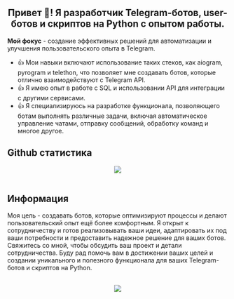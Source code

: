 <h2><center><b>Привет 👋! Я разработчик Telegram-ботов, user-ботов и скриптов на Python с опытом работы.</b></center></h2>
<b>Мой фокус</b> - создание эффективных решений для автоматизации и улучшения пользовательского опыта в Telegram.  

- 👍 Мои навыки включают использование таких стеков, как aiogram, pyrogram и telethon, что позволяет мне создавать ботов, которые отлично взаимодействуют с Telegram API.  
- 👍 Я имею опыт в работе с SQL и использовании API для интеграции с другими сервисами.  
- 👍 Я специализируюсь на разработке функционала, позволяющего ботам выполнять различные задачи, включая автоматическое управление чатами, отправку сообщений, обработку команд и многое другое.  

## Github статистика
<div align="center"><img src="https://github-readme-stats.vercel.app/api?username=TGBotInc&show_icons=true&count_private=true&hide_border=true" align="center" /></div>  
<br/> 

## Информация
Моя цель - создавать ботов, которые оптимизируют процессы и делают пользовательский опыт ещё более комфортным. Я открыт к сотрудничеству и готов реализовывать ваши идеи, адаптировать их под ваши потребности и предоставить надежное решение для ваших ботов. Свяжитесь со мной, чтобы обсудить ваш проект и детали сотрудничества. Буду рад помочь вам в достижении ваших целей и создании уникального и полезного функционала для ваших Telegram-ботов и скриптов на Python.  
<br/>  
<div align="center">
<img src="https://komarev.com/ghpvc/?username=TGBotInc&&style=flat-square" align="center" />
</div>  
<br/>  
<br />
